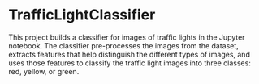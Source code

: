 # TrafficLightClassifier

This project builds a classifier for images of traffic lights in the Jupyter notebook. The classifier pre-processes the images from the dataset, extracts features that help distinguish the different types of images, and uses those features to classify the traffic light images into three classes: red, yellow, or green.
